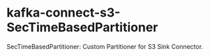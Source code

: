 # kafka-connect-s3-SecTimeBasedPartitioner
SecTimeBasedPartitioner: Custom Partitioner for S3 Sink Connector. 
